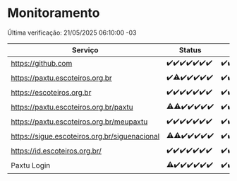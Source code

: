 # Monitoramento

Última verificação: 21/05/2025 06:10:00 -03

|Serviço|Status|Últimas 24h|
|---|---|---|
|https://github.com|<span title="2025-05-14: OK=23">✔️</span><span title="2025-05-15: OK=23">✔️</span><span title="2025-05-16: OK=23">✔️</span><span title="2025-05-17: OK=23">✔️</span><span title="2025-05-18: OK=23">✔️</span><span title="2025-05-19: OK=23">✔️</span><span title="2025-05-20: OK=8">✔️</span>|<span title="20/05/2025 06:11:00 -03 : 200">✔️</span><span title="20/05/2025 07:10:00 -03 : 200">✔️</span><span title="20/05/2025 08:08:00 -03 : 200">✔️</span><span title="20/05/2025 09:18:00 -03 : 200">✔️</span><span title="20/05/2025 10:25:00 -03 : 200">✔️</span><span title="20/05/2025 11:09:00 -03 : 200">✔️</span><span title="20/05/2025 12:10:00 -03 : 200">✔️</span><span title="20/05/2025 13:11:00 -03 : 200">✔️</span><span title="20/05/2025 14:08:00 -03 : 200">✔️</span><span title="20/05/2025 15:13:00 -03 : 200">✔️</span><span title="20/05/2025 16:07:00 -03 : 200">✔️</span><span title="20/05/2025 17:10:00 -03 : 200">✔️</span><span title="20/05/2025 18:08:00 -03 : 200">✔️</span><span title="20/05/2025 19:08:00 -03 : 200">✔️</span><span title="20/05/2025 20:08:00 -03 : 200">✔️</span><span title="20/05/2025 21:48:00 -03 : 200">✔️</span><span title="20/05/2025 23:28:00 -03 : 200">✔️</span><span title="21/05/2025 00:35:00 -03 : 200">✔️</span><span title="21/05/2025 01:13:00 -03 : 200">✔️</span><span title="21/05/2025 02:10:00 -03 : 200">✔️</span><span title="21/05/2025 03:14:00 -03 : 200">✔️</span><span title="21/05/2025 04:09:00 -03 : 200">✔️</span><span title="21/05/2025 05:13:00 -03 : 200">✔️</span><span title="21/05/2025 06:10:00 -03 : 200">✔️</span>|
|https://paxtu.escoteiros.org.br|<span title="2025-05-14: OK=23">✔️</span><span title="2025-05-15: OK=22, Falhas=1">⚠️</span><span title="2025-05-16: OK=23">✔️</span><span title="2025-05-17: OK=23">✔️</span><span title="2025-05-18: OK=23">✔️</span><span title="2025-05-19: OK=23">✔️</span><span title="2025-05-20: OK=8">✔️</span>|<span title="20/05/2025 06:11:00 -03 : 200">✔️</span><span title="20/05/2025 07:10:00 -03 : 200">✔️</span><span title="20/05/2025 08:08:00 -03 : 200">✔️</span><span title="20/05/2025 09:18:00 -03 : 200">✔️</span><span title="20/05/2025 10:25:00 -03 : 200">✔️</span><span title="20/05/2025 11:09:00 -03 : 200">✔️</span><span title="20/05/2025 12:10:00 -03 : 200">✔️</span><span title="20/05/2025 13:11:00 -03 : 200">✔️</span><span title="20/05/2025 14:08:00 -03 : 200">✔️</span><span title="20/05/2025 15:13:00 -03 : 200">✔️</span><span title="20/05/2025 16:07:00 -03 : 200">✔️</span><span title="20/05/2025 17:10:00 -03 : 200">✔️</span><span title="20/05/2025 18:08:00 -03 : 200">✔️</span><span title="20/05/2025 19:08:00 -03 : 200">✔️</span><span title="20/05/2025 20:08:00 -03 : 200">✔️</span><span title="20/05/2025 21:48:00 -03 : 200">✔️</span><span title="20/05/2025 23:28:00 -03 : 200">✔️</span><span title="21/05/2025 00:35:00 -03 : 200">✔️</span><span title="21/05/2025 01:13:00 -03 : 200">✔️</span><span title="21/05/2025 02:10:00 -03 : 200">✔️</span><span title="21/05/2025 03:14:00 -03 : 200">✔️</span><span title="21/05/2025 04:09:00 -03 : 200">✔️</span><span title="21/05/2025 05:13:00 -03 : 200">✔️</span><span title="21/05/2025 06:10:00 -03 : 200">✔️</span>|
|https://escoteiros.org.br|<span title="2025-05-14: OK=23">✔️</span><span title="2025-05-15: OK=23">✔️</span><span title="2025-05-16: OK=23">✔️</span><span title="2025-05-17: OK=23">✔️</span><span title="2025-05-18: OK=23">✔️</span><span title="2025-05-19: OK=23">✔️</span><span title="2025-05-20: OK=8">✔️</span>|<span title="20/05/2025 06:11:00 -03 : 200">✔️</span><span title="20/05/2025 07:10:00 -03 : 200">✔️</span><span title="20/05/2025 08:08:00 -03 : 200">✔️</span><span title="20/05/2025 09:18:00 -03 : 200">✔️</span><span title="20/05/2025 10:25:00 -03 : 200">✔️</span><span title="20/05/2025 11:09:00 -03 : 200">✔️</span><span title="20/05/2025 12:10:00 -03 : 200">✔️</span><span title="20/05/2025 13:11:00 -03 : 200">✔️</span><span title="20/05/2025 14:08:00 -03 : 200">✔️</span><span title="20/05/2025 15:13:00 -03 : 200">✔️</span><span title="20/05/2025 16:07:00 -03 : 200">✔️</span><span title="20/05/2025 17:10:00 -03 : 200">✔️</span><span title="20/05/2025 18:08:00 -03 : 200">✔️</span><span title="20/05/2025 19:08:00 -03 : 200">✔️</span><span title="20/05/2025 20:08:00 -03 : 200">✔️</span><span title="20/05/2025 21:48:00 -03 : 200">✔️</span><span title="20/05/2025 23:28:00 -03 : 200">✔️</span><span title="21/05/2025 00:35:00 -03 : 200">✔️</span><span title="21/05/2025 01:13:00 -03 : 200">✔️</span><span title="21/05/2025 02:10:00 -03 : 200">✔️</span><span title="21/05/2025 03:14:00 -03 : 200">✔️</span><span title="21/05/2025 04:09:00 -03 : 200">✔️</span><span title="21/05/2025 05:13:00 -03 : 200">✔️</span><span title="21/05/2025 06:10:00 -03 : 200">✔️</span>|
|https://paxtu.escoteiros.org.br/paxtu|<span title="2025-05-14: OK=22, Falhas=1">⚠️</span><span title="2025-05-15: OK=22, Falhas=1">⚠️</span><span title="2025-05-16: OK=23">✔️</span><span title="2025-05-17: OK=23">✔️</span><span title="2025-05-18: OK=23">✔️</span><span title="2025-05-19: OK=23">✔️</span><span title="2025-05-20: OK=8">✔️</span>|<span title="20/05/2025 06:11:00 -03 : 200">✔️</span><span title="20/05/2025 07:10:00 -03 : 200">✔️</span><span title="20/05/2025 08:08:00 -03 : 200">✔️</span><span title="20/05/2025 09:18:00 -03 : 200">✔️</span><span title="20/05/2025 10:25:00 -03 : 200">✔️</span><span title="20/05/2025 11:09:00 -03 : 200">✔️</span><span title="20/05/2025 12:10:00 -03 : 200">✔️</span><span title="20/05/2025 13:11:00 -03 : 200">✔️</span><span title="20/05/2025 14:08:00 -03 : 200">✔️</span><span title="20/05/2025 15:13:00 -03 : 200">✔️</span><span title="20/05/2025 16:07:00 -03 : 200">✔️</span><span title="20/05/2025 17:10:00 -03 : 200">✔️</span><span title="20/05/2025 18:08:00 -03 : 200">✔️</span><span title="20/05/2025 19:08:00 -03 : 200">✔️</span><span title="20/05/2025 20:08:00 -03 : 200">✔️</span><span title="20/05/2025 21:48:00 -03 : 200">✔️</span><span title="20/05/2025 23:28:00 -03 : 200">✔️</span><span title="21/05/2025 00:36:00 -03 : 200">✔️</span><span title="21/05/2025 01:13:00 -03 : 200">✔️</span><span title="21/05/2025 02:10:00 -03 : 200">✔️</span><span title="21/05/2025 03:14:00 -03 : 200">✔️</span><span title="21/05/2025 04:09:00 -03 : 200">✔️</span><span title="21/05/2025 05:13:00 -03 : 200">✔️</span><span title="21/05/2025 06:10:00 -03 : 200">✔️</span>|
|https://paxtu.escoteiros.org.br/meupaxtu|<span title="2025-05-14: OK=23">✔️</span><span title="2025-05-15: OK=23">✔️</span><span title="2025-05-16: OK=23">✔️</span><span title="2025-05-17: OK=23">✔️</span><span title="2025-05-18: OK=23">✔️</span><span title="2025-05-19: OK=23">✔️</span><span title="2025-05-20: OK=8">✔️</span>|<span title="20/05/2025 06:11:00 -03 : 200">✔️</span><span title="20/05/2025 07:10:00 -03 : 200">✔️</span><span title="20/05/2025 08:08:00 -03 : 200">✔️</span><span title="20/05/2025 09:18:00 -03 : 200">✔️</span><span title="20/05/2025 10:25:00 -03 : 200">✔️</span><span title="20/05/2025 11:09:00 -03 : 200">✔️</span><span title="20/05/2025 12:10:00 -03 : 200">✔️</span><span title="20/05/2025 13:11:00 -03 : 200">✔️</span><span title="20/05/2025 14:08:00 -03 : 200">✔️</span><span title="20/05/2025 15:13:00 -03 : 200">✔️</span><span title="20/05/2025 16:07:00 -03 : 200">✔️</span><span title="20/05/2025 17:10:00 -03 : 200">✔️</span><span title="20/05/2025 18:08:00 -03 : 200">✔️</span><span title="20/05/2025 19:08:00 -03 : 200">✔️</span><span title="20/05/2025 20:08:00 -03 : 200">✔️</span><span title="20/05/2025 21:48:00 -03 : 200">✔️</span><span title="20/05/2025 23:28:00 -03 : 200">✔️</span><span title="21/05/2025 00:36:00 -03 : 200">✔️</span><span title="21/05/2025 01:13:00 -03 : 200">✔️</span><span title="21/05/2025 02:10:00 -03 : 200">✔️</span><span title="21/05/2025 03:14:00 -03 : 200">✔️</span><span title="21/05/2025 04:09:00 -03 : 200">✔️</span><span title="21/05/2025 05:13:00 -03 : 200">✔️</span><span title="21/05/2025 06:10:00 -03 : 200">✔️</span>|
|https://sigue.escoteiros.org.br/siguenacional|<span title="2025-05-14: OK=22, Falhas=1">⚠️</span><span title="2025-05-15: OK=22, Falhas=1">⚠️</span><span title="2025-05-16: OK=23">✔️</span><span title="2025-05-17: OK=23">✔️</span><span title="2025-05-18: OK=23">✔️</span><span title="2025-05-19: OK=23">✔️</span><span title="2025-05-20: OK=8">✔️</span>|<span title="20/05/2025 06:11:00 -03 : 200">✔️</span><span title="20/05/2025 07:10:00 -03 : 200">✔️</span><span title="20/05/2025 08:08:00 -03 : 200">✔️</span><span title="20/05/2025 09:18:00 -03 : 200">✔️</span><span title="20/05/2025 10:25:00 -03 : 200">✔️</span><span title="20/05/2025 11:09:00 -03 : 200">✔️</span><span title="20/05/2025 12:10:00 -03 : 200">✔️</span><span title="20/05/2025 13:11:00 -03 : 200">✔️</span><span title="20/05/2025 14:08:00 -03 : 200">✔️</span><span title="20/05/2025 15:13:00 -03 : 200">✔️</span><span title="20/05/2025 16:07:00 -03 : 200">✔️</span><span title="20/05/2025 17:10:00 -03 : 200">✔️</span><span title="20/05/2025 18:08:00 -03 : 200">✔️</span><span title="20/05/2025 19:08:00 -03 : 200">✔️</span><span title="20/05/2025 20:08:00 -03 : 200">✔️</span><span title="20/05/2025 21:48:00 -03 : 200">✔️</span><span title="20/05/2025 23:28:00 -03 : 200">✔️</span><span title="21/05/2025 00:36:00 -03 : 200">✔️</span><span title="21/05/2025 01:13:00 -03 : 200">✔️</span><span title="21/05/2025 02:10:00 -03 : 200">✔️</span><span title="21/05/2025 03:14:00 -03 : 200">✔️</span><span title="21/05/2025 04:09:00 -03 : 200">✔️</span><span title="21/05/2025 05:13:00 -03 : 200">✔️</span><span title="21/05/2025 06:10:00 -03 : 200">✔️</span>|
|https://id.escoteiros.org.br/|<span title="2025-05-14: OK=23">✔️</span><span title="2025-05-15: OK=23">✔️</span><span title="2025-05-16: OK=23">✔️</span><span title="2025-05-17: OK=23">✔️</span><span title="2025-05-18: OK=23">✔️</span><span title="2025-05-19: OK=23">✔️</span><span title="2025-05-20: OK=8">✔️</span>|<span title="20/05/2025 06:11:00 -03 : 200">✔️</span><span title="20/05/2025 07:10:00 -03 : 200">✔️</span><span title="20/05/2025 08:08:00 -03 : 200">✔️</span><span title="20/05/2025 09:18:00 -03 : 200">✔️</span><span title="20/05/2025 10:25:00 -03 : 200">✔️</span><span title="20/05/2025 11:09:00 -03 : 200">✔️</span><span title="20/05/2025 12:10:00 -03 : 200">✔️</span><span title="20/05/2025 13:11:00 -03 : 200">✔️</span><span title="20/05/2025 14:08:00 -03 : 200">✔️</span><span title="20/05/2025 15:13:00 -03 : 200">✔️</span><span title="20/05/2025 16:07:00 -03 : 200">✔️</span><span title="20/05/2025 17:10:00 -03 : 200">✔️</span><span title="20/05/2025 18:08:00 -03 : 200">✔️</span><span title="20/05/2025 19:08:00 -03 : 200">✔️</span><span title="20/05/2025 20:08:00 -03 : 200">✔️</span><span title="20/05/2025 21:48:00 -03 : 200">✔️</span><span title="20/05/2025 23:28:00 -03 : 200">✔️</span><span title="21/05/2025 00:36:00 -03 : 200">✔️</span><span title="21/05/2025 01:13:00 -03 : 200">✔️</span><span title="21/05/2025 02:10:00 -03 : 200">✔️</span><span title="21/05/2025 03:14:00 -03 : 200">✔️</span><span title="21/05/2025 04:09:00 -03 : 200">✔️</span><span title="21/05/2025 05:13:00 -03 : 200">✔️</span><span title="21/05/2025 06:10:00 -03 : 200">✔️</span>|
|Paxtu Login|<span title="2025-05-14: OK=22, Falhas=1">⚠️</span><span title="2025-05-15: OK=23">✔️</span><span title="2025-05-16: OK=23">✔️</span><span title="2025-05-17: OK=23">✔️</span><span title="2025-05-18: OK=23">✔️</span><span title="2025-05-19: OK=23">✔️</span><span title="2025-05-20: OK=8">✔️</span>|<span title="20/05/2025 06:11:00 -03 : 200">✔️</span><span title="20/05/2025 07:10:00 -03 : 200">✔️</span><span title="20/05/2025 08:08:00 -03 : 200">✔️</span><span title="20/05/2025 09:18:00 -03 : 200">✔️</span><span title="20/05/2025 10:25:00 -03 : 200">✔️</span><span title="20/05/2025 11:09:00 -03 : 200">✔️</span><span title="20/05/2025 12:10:00 -03 : 200">✔️</span><span title="20/05/2025 13:11:00 -03 : 200">✔️</span><span title="20/05/2025 14:08:00 -03 : 200">✔️</span><span title="20/05/2025 15:13:00 -03 : 200">✔️</span><span title="20/05/2025 16:07:00 -03 : 200">✔️</span><span title="20/05/2025 17:10:00 -03 : 200">✔️</span><span title="20/05/2025 18:08:00 -03 : 200">✔️</span><span title="20/05/2025 19:08:00 -03 : 200">✔️</span><span title="20/05/2025 20:08:00 -03 : 200">✔️</span><span title="20/05/2025 21:48:00 -03 : 200">✔️</span><span title="20/05/2025 23:28:00 -03 : 200">✔️</span><span title="21/05/2025 00:36:00 -03 : 200">✔️</span><span title="21/05/2025 01:13:00 -03 : 200">✔️</span><span title="21/05/2025 02:10:00 -03 : 200">✔️</span><span title="21/05/2025 03:14:00 -03 : 200">✔️</span><span title="21/05/2025 04:09:00 -03 : 200">✔️</span><span title="21/05/2025 05:13:00 -03 : 200">✔️</span><span title="21/05/2025 06:10:00 -03 : 200">✔️</span>|
